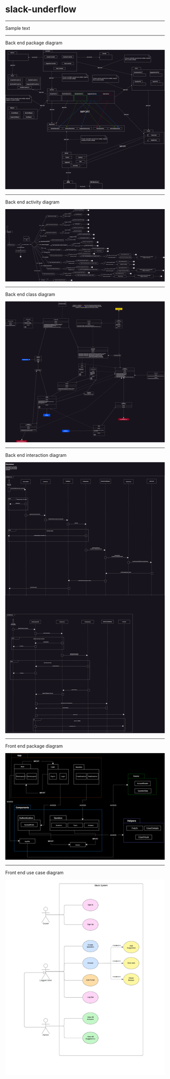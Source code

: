 # slack-underflow

-----
Sample text

-----

Back end package diagram

![alt text](UML%20Diagrams/MihneaPackages.drawio.png)

-----

Back end activity diagram

![alt text](UML%20Diagrams/MihneaActivity.drawio.png)

-----

Back end class diagram

![alt text](UML%20Diagrams/MocicaClass.drawio.png)

-----

Back end interaction diagram

![alt text](UML%20Diagrams/MocicaInteractions.drawio.png)

-----

Front end package diagram

![alt text](UML%20Diagrams/VladPackage.jpeg)

-----

Front end use case diagram

![alt text](UML%20Diagrams/GeorgianaUseCase.jpeg)